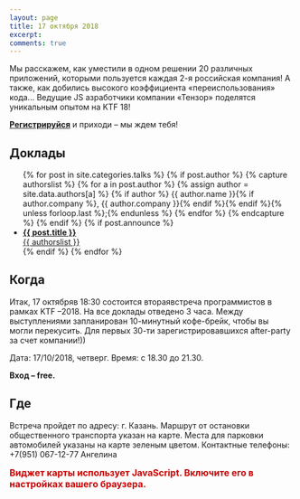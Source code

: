 ```yaml
---
layout: page
title: 17 октября 2018
excerpt:
comments: true
---
```

Мы расскажем, как уместили в одном решении 20 различных приложений, которыми пользуется каждая 2-я российская компания!
А также, как добились высокого коэффициента «переиспользования» кода...
Ведущие JS азработчики компании «Тензор» поделятся уникальным опытом на KTF 18!

[**Регистрируйся**][register] и приходи – мы ждем тебя!
	
Доклады
-------

<ul class="post-list">
{% for post in site.categories.talks %}
  {% if post.author %}
    {% capture authorslist %}
      {% for a in post.author %}
        {% assign author = site.data.authors[a] %}
        {% if author %} {{ author.name }}{% if author.company %}, {{ author.company }}{% endif %}{% endif %}{% unless forloop.last %};{% endunless %}
      {% endfor %}
    {% endcapture %}
  {% endif %}
  {% if post.announce %}
  <li><a href="{{ site.url }}{{ post.url }}"><b>{{ post.title }}</b><br/>{{ authorslist }}</a></li>
  {% endif %}
{% endfor %}
</ul>


Когда
-----

Итак, 17 октябряв 18:30 состоится втораявстреча программистов в рамках KTF –2018.
На все доклады отведено 3 часа.
Между выступлениями запланирован 10-минутный кофе-брейк, чтобы вы могли перекусить.
Для первых 30-ти зарегистрировавшихся after-party за счет компании!))

Дата: 17/10/2018, четверг.
Время: с 18.30 до 21.30.

__Вход – free.__


Где
---

Встреча пройдет по адресу: г. Казань.
Маршрут от остановки общественного транспорта указан на карте.
Места для парковки автомобилей указаны на карте зеленым цветом.
Контактные телефоны: +7(951) 067-12-77 Ангелина

<script charset="utf-8" src="https://widgets.2gis.com/js/DGWidgetLoader.js"></script><script charset="utf-8">new DGWidgetLoader({"width":640,"height":600,"borderColor":"#a3a3a3","pos":{"lat":55.7904852342518,"lon":49.1060221195221,"zoom":16},"opt":{"city":"kazan"},"org":[{"id":"70000001018552020"}]});</script><noscript style="color:#c00;font-size:16px;font-weight:bold;">Виджет карты использует JavaScript. Включите его в настройках вашего браузера.</noscript>


<!--
<ul class="post-list">
{% for post in site.posts limit:10 %}
  <li><article><a href="{{ site.url }}{{ post.url }}">{{ post.title }} <span class="entry-date"><time datetime="{{ post.date | date_to_xmlschema }}">{{ post.date | date: "%B %d, %Y" }}</time></span></a></article></li>
{% endfor %}
</ul>
-->

[register]: /register/
[place]: http://rybinsk.vikonda.ru/
[tensor]: http://tensor.ru/
[speakers]: /speakers/
